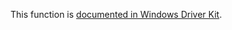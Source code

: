 This function is [documented in Windows Driver Kit](https://learn.microsoft.com/en-us/windows-hardware/drivers/ddi/ntddk/nf-ntddk-rtlinitializesplaylinks).
